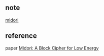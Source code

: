 ## note

[midori](https://www.yuque.com/u22757197/wg08qk/ebnvzs4py6ksm72q)

## reference


paper
[Midori: A Block Cipher for Low Energy](https://eprint.iacr.org/2015/1142.pdf) 